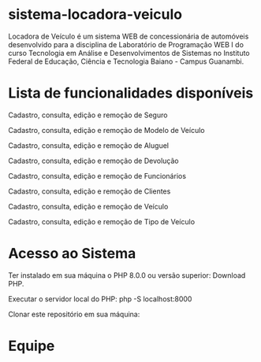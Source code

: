 # sistema-locadora-veiculo
Locadora de Veículo é um sistema WEB de concessionária de automóveis desenvolvido para a disciplina de Laboratório de Programação WEB I do curso Tecnologia em Análise e Desenvolvimentos de Sistemas no Instituto Federal de Educação, Ciência e Tecnologia Baiano - Campus Guanambi.
# Lista de funcionalidades disponíveis
Cadastro, consulta, edição e remoção de Seguro

Cadastro, consulta, edição e remoção de Modelo de Veículo

 Cadastro, consulta, edição e remoção de Aluguel

 Cadastro, consulta, edição e remoção de Devolução 

Cadastro, consulta, edição e remoção de Funcionários

 Cadastro, consulta, edição e remoção de Clientes

Cadastro, consulta, edição e remoção de Veículo

Cadastro, consulta, edição e remoção de Tipo de Veículo

# Acesso ao Sistema

Ter instalado em sua máquina o PHP 8.0.0 ou versão superior: Download PHP.

Executar o servidor local do PHP:
php -S localhost:8000

Clonar este repositório em sua máquina:

# Equipe

